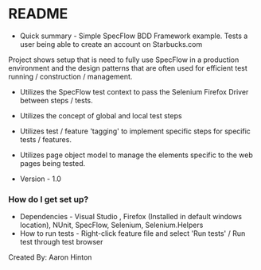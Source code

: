 # README #

* Quick summary - Simple SpecFlow BDD Framework example. Tests a user being able to create an account on Starbucks.com

Project shows setup that is need to fully use SpecFlow in a production environment and the design patterns that are often used for efficient test running / construction / management.

* Utilizes the SpecFlow test context to pass the Selenium Firefox Driver between steps / tests.
* Utilizes the concept of global and local test steps
* Utilizes test / feature 'tagging' to implement specific steps for specific tests / features.
* Utilizes page object model to manage the elements specific to the web pages being tested.

* Version - 1.0

### How do I get set up? ###

* Dependencies - Visual Studio , Firefox (Installed in default windows location), NUnit, SpecFlow, Selenium, Selenium.Helpers
* How to run tests - Right-click feature file and select 'Run tests' / Run test through test browser

Created By: Aaron Hinton